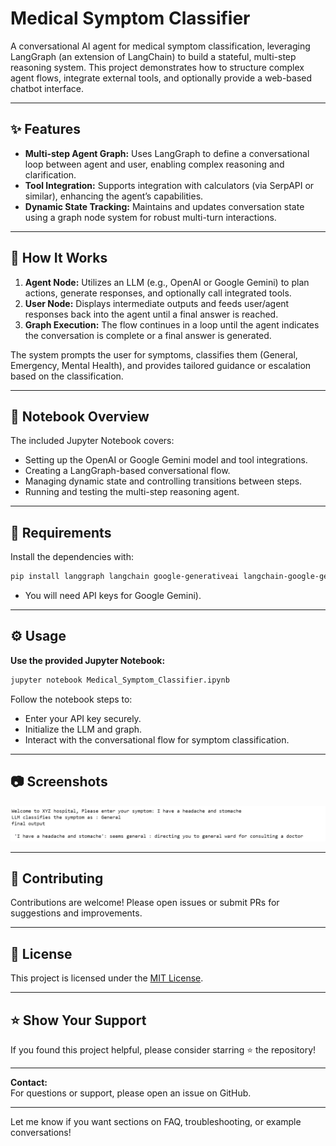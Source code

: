 # Medical Symptom Classifier

A conversational AI agent for medical symptom classification, leveraging LangGraph (an extension of LangChain) to build a stateful, multi-step reasoning system. This project demonstrates how to structure complex agent flows, integrate external tools, and optionally provide a web-based chatbot interface.

---

## ✨ Features

- **Multi-step Agent Graph:** Uses LangGraph to define a conversational loop between agent and user, enabling complex reasoning and clarification.
- **Tool Integration:** Supports integration with calculators (via SerpAPI or similar), enhancing the agent’s capabilities.
- **Dynamic State Tracking:** Maintains and updates conversation state using a graph node system for robust multi-turn interactions.
---

## 🚀 How It Works

1. **Agent Node:** Utilizes an LLM (e.g., OpenAI or Google Gemini) to plan actions, generate responses, and optionally call integrated tools.
2. **User Node:** Displays intermediate outputs and feeds user/agent responses back into the agent until a final answer is reached.
3. **Graph Execution:** The flow continues in a loop until the agent indicates the conversation is complete or a final answer is generated.

The system prompts the user for symptoms, classifies them (General, Emergency, Mental Health), and provides tailored guidance or escalation based on the classification.

---

## 📓 Notebook Overview

The included Jupyter Notebook covers:

- Setting up the OpenAI or Google Gemini model and tool integrations.
- Creating a LangGraph-based conversational flow.
- Managing dynamic state and controlling transitions between steps.
- Running and testing the multi-step reasoning agent.

---

## 🧰 Requirements

Install the dependencies with:

```bash
pip install langgraph langchain google-generativeai langchain-google-genai
```

- You will need API keys for Google Gemini).

---

## ⚙️ Usage

**Use the provided Jupyter Notebook:**

```bash
jupyter notebook Medical_Symptom_Classifier.ipynb
```

Follow the notebook steps to:

- Enter your API key securely.
- Initialize the LLM and graph.
- Interact with the conversational flow for symptom classification.

---

## 📷 Screenshots

![Description of screenshot](https://github.com/nishnarudkar/Medical_Symptom_Classifier/raw/main/Screenshot%202025-07-16%20061056.png)

---

## 🤝 Contributing

Contributions are welcome! Please open issues or submit PRs for suggestions and improvements.

---

## 📄 License

This project is licensed under the [MIT License](LICENSE).

---

## ⭐ Show Your Support

If you found this project helpful, please consider starring ⭐ the repository!

---

**Contact:**  
For questions or support, please open an issue on GitHub.

---

Let me know if you want sections on FAQ, troubleshooting, or example conversations!
